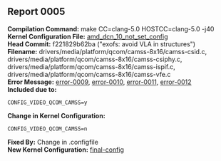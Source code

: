 ## Report 0005 #  
**Compilation Command:** make CC=clang-5.0 HOSTCC=clang-5.0 -j40  
**Kernel Configuration File:** [amd_dcn_10_not_set_config](../config-files/amd_dcn_10_not_set_config)  
**Head Commit:** f221829b62ba ("exofs: avoid VLA in structures")  
**Filename:** drivers/media/platform/qcom/camss-8x16/camss-csid.c, drivers/media/platform/qcom/camss-8x16/camss-csiphy.c, drivers/media/platform/qcom/camss-8x16/camss-ispif.c, drivers/media/platform/qcom/camss-8x16/camss-vfe.c  
**Error Message:** [error-0009](../error-files/error0009.md), [error-0010](../error-files/error0010.md), [error-0011](../error-files/error0011.md), [error-0012](../error-files/error0012.md)  
**Included due to:**  
```
CONFIG_VIDEO_QCOM_CAMSS=y  
```  
**Change in Kernel Configuration:**   
```
CONFIG_VIDEO_QCOM_CAMSS=n  
```  
**Fixed By:** Change in .configfile  
**New Kernel Configuration:** [final-config](../config-files/final-config)  
